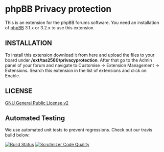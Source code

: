 # phpBB Privacy protection

This is an extension for the phpBB forums software. You need an installation of <a href="https://github.com/phpbb/phpbb">phpBB</a> 3.1.x or 3.2.x to use this extension.


## INSTALLATION
To install this extension download it from here and upload the files to your board under <b>/ext/tas2580/privacyprotection</b>.
After that go to the Admin panel of your forum and navigate to Customise -> Extension Management -> Extensions. Search this extension in the list of extensions and click on Enable.


## LICENSE
<a href="http://opensource.org/licenses/gpl-2.0.php">GNU General Public License v2</a>

Automated Testing
-------
We use automated unit tests to prevent regressions. Check out our travis build below:

[![Build Status](https://travis-ci.org/tas2580/privacyprotection.svg?branch=master)](https://travis-ci.org/privacyprotection)
[![Scrutinizer Code Quality](https://scrutinizer-ci.com/g/tas2580/privacyprotection/badges/quality-score.png?b=master)](https://scrutinizer-ci.com/g/tas2580/privacyprotection/?branch=master)